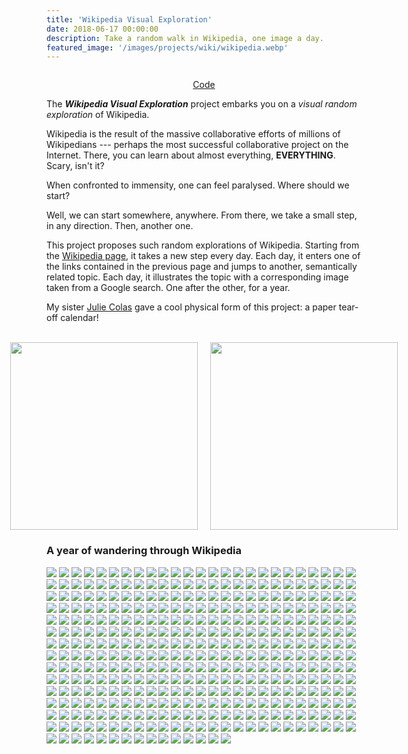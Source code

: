 ```yaml
---
title: 'Wikipedia Visual Exploration'
date: 2018-06-17 00:00:00
description: Take a random walk in Wikipedia, one image a day.
featured_image: '/images/projects/wiki/wikipedia.webp'
---
```


<img class="image" src="/images/projects/wiki/wikipedia.webp" alt=""/>
<p class="legend">
<i></i></p>

<center>
<a href="https://github.com/ccolas/wiki-calendar" target="_blank" rel="noopener noreferrer" class="btn">Code</a>
</center>

The _**Wikipedia Visual Exploration**_ project embarks you on a _visual random exploration_ of Wikipedia. 

Wikipedia is the result of the massive collaborative efforts of millions of Wikipedians --- perhaps the most successful collaborative project on the Internet. There, you can learn about almost everything, **EVERYTHING**. Scary, isn't it?

When confronted to immensity, one can feel paralysed. Where should we start?

Well, we can start somewhere, anywhere. From there, we take a small step, in any direction. Then, another one. 

This project proposes such random explorations of Wikipedia. Starting from the <a href="https://en.wikipedia.org/wiki/Wikipedia" target="_blank" rel="noopener noreferrer">Wikipedia page</a>, it takes a new step every day. Each day, it enters one of the links contained in the previous page and jumps to another, semantically related topic. Each day, it illustrates the topic with a corresponding image taken from a Google search. One after the other, for a year.

My sister <a href="https://julieecolas.com/">Julie Colas</a> gave a cool physical form of this project: a paper tear-off calendar!

<br>

<div style="display: flex; justify-content: center; align-items: center; gap: 20px; margin-bottom: 1em;">
  <img class="image" src="/images/projects/wiki/P1060463.webp" style="height: 300px; width: auto;"/>
  <img class="image" src="/images/projects/wiki/P1060465.webp   " style="height: 300px; width: auto;"/>
</div>

### A year of wandering through Wikipedia

<div class="gallery" data-columns="3">
	<img src="/images/projects/wiki/calendar/Day_0.webp">
	<img src="/images/projects/wiki/calendar/Day_1.webp">
	<img src="/images/projects/wiki/calendar/Day_2.webp">
	<img src="/images/projects/wiki/calendar/Day_3.webp">
	<img src="/images/projects/wiki/calendar/Day_4.webp">
	<img src="/images/projects/wiki/calendar/Day_5.webp">
	<img src="/images/projects/wiki/calendar/Day_6.webp">
	<img src="/images/projects/wiki/calendar/Day_7.webp">
	<img src="/images/projects/wiki/calendar/Day_8.webp">
	<img src="/images/projects/wiki/calendar/Day_9.webp">
	<img src="/images/projects/wiki/calendar/Day_10.webp">
	<img src="/images/projects/wiki/calendar/Day_11.webp">
	<img src="/images/projects/wiki/calendar/Day_12.webp">
	<img src="/images/projects/wiki/calendar/Day_13.webp">
	<img src="/images/projects/wiki/calendar/Day_14.webp">
	<img src="/images/projects/wiki/calendar/Day_15.webp">
	<img src="/images/projects/wiki/calendar/Day_16.webp">
	<img src="/images/projects/wiki/calendar/Day_17.webp">
	<img src="/images/projects/wiki/calendar/Day_18.webp">
	<img src="/images/projects/wiki/calendar/Day_19.webp">
	<img src="/images/projects/wiki/calendar/Day_20.webp">
	<img src="/images/projects/wiki/calendar/Day_21.webp">
	<img src="/images/projects/wiki/calendar/Day_22.webp">
	<img src="/images/projects/wiki/calendar/Day_23.webp">
	<img src="/images/projects/wiki/calendar/Day_24.webp">
	<img src="/images/projects/wiki/calendar/Day_25.webp">
	<img src="/images/projects/wiki/calendar/Day_26.webp">
	<img src="/images/projects/wiki/calendar/Day_27.webp">
	<img src="/images/projects/wiki/calendar/Day_28.webp">
	<img src="/images/projects/wiki/calendar/Day_29.webp">
	<img src="/images/projects/wiki/calendar/Day_30.webp">
	<img src="/images/projects/wiki/calendar/Day_31.webp">
	<img src="/images/projects/wiki/calendar/Day_32.webp">
	<img src="/images/projects/wiki/calendar/Day_33.webp">
	<img src="/images/projects/wiki/calendar/Day_34.webp">
	<img src="/images/projects/wiki/calendar/Day_35.webp">
	<img src="/images/projects/wiki/calendar/Day_36.webp">
	<img src="/images/projects/wiki/calendar/Day_37.webp">
	<img src="/images/projects/wiki/calendar/Day_38.webp">
	<img src="/images/projects/wiki/calendar/Day_39.webp">
	<img src="/images/projects/wiki/calendar/Day_40.webp">
	<img src="/images/projects/wiki/calendar/Day_41.webp">
	<img src="/images/projects/wiki/calendar/Day_42.webp">
	<img src="/images/projects/wiki/calendar/Day_43.webp">
	<img src="/images/projects/wiki/calendar/Day_44.webp">
	<img src="/images/projects/wiki/calendar/Day_45.webp">
	<img src="/images/projects/wiki/calendar/Day_46.webp">
	<img src="/images/projects/wiki/calendar/Day_47.webp">
	<img src="/images/projects/wiki/calendar/Day_48.webp">
	<img src="/images/projects/wiki/calendar/Day_49.webp">
	<img src="/images/projects/wiki/calendar/Day_50.webp">
	<img src="/images/projects/wiki/calendar/Day_51.webp">
	<img src="/images/projects/wiki/calendar/Day_52.webp">
	<img src="/images/projects/wiki/calendar/Day_53.webp">
	<img src="/images/projects/wiki/calendar/Day_54.webp">
	<img src="/images/projects/wiki/calendar/Day_55.webp">
	<img src="/images/projects/wiki/calendar/Day_56.webp">
	<img src="/images/projects/wiki/calendar/Day_57.webp">
	<img src="/images/projects/wiki/calendar/Day_58.webp">
	<img src="/images/projects/wiki/calendar/Day_59.webp">
	<img src="/images/projects/wiki/calendar/Day_60.webp">
	<img src="/images/projects/wiki/calendar/Day_61.webp">
	<img src="/images/projects/wiki/calendar/Day_62.webp">
	<img src="/images/projects/wiki/calendar/Day_63.webp">
	<img src="/images/projects/wiki/calendar/Day_64.webp">
	<img src="/images/projects/wiki/calendar/Day_65.webp">
	<img src="/images/projects/wiki/calendar/Day_66.webp">
	<img src="/images/projects/wiki/calendar/Day_67.webp">
	<img src="/images/projects/wiki/calendar/Day_68.webp">
	<img src="/images/projects/wiki/calendar/Day_69.webp">
	<img src="/images/projects/wiki/calendar/Day_70.webp">
	<img src="/images/projects/wiki/calendar/Day_71.webp">
	<img src="/images/projects/wiki/calendar/Day_72.webp">
	<img src="/images/projects/wiki/calendar/Day_73.webp">
	<img src="/images/projects/wiki/calendar/Day_74.webp">
	<img src="/images/projects/wiki/calendar/Day_75.webp">
	<img src="/images/projects/wiki/calendar/Day_76.webp">
	<img src="/images/projects/wiki/calendar/Day_77.webp">
	<img src="/images/projects/wiki/calendar/Day_78.webp">
	<img src="/images/projects/wiki/calendar/Day_79.webp">
	<img src="/images/projects/wiki/calendar/Day_80.webp">
	<img src="/images/projects/wiki/calendar/Day_81.webp">
	<img src="/images/projects/wiki/calendar/Day_82.webp">
	<img src="/images/projects/wiki/calendar/Day_83.webp">
	<img src="/images/projects/wiki/calendar/Day_84.webp">
	<img src="/images/projects/wiki/calendar/Day_85.webp">
	<img src="/images/projects/wiki/calendar/Day_86.webp">
	<img src="/images/projects/wiki/calendar/Day_87.webp">
	<img src="/images/projects/wiki/calendar/Day_88.webp">
	<img src="/images/projects/wiki/calendar/Day_89.webp">
	<img src="/images/projects/wiki/calendar/Day_90.webp">
	<img src="/images/projects/wiki/calendar/Day_91.webp">
	<img src="/images/projects/wiki/calendar/Day_92.webp">
	<img src="/images/projects/wiki/calendar/Day_93.webp">
	<img src="/images/projects/wiki/calendar/Day_94.webp">
	<img src="/images/projects/wiki/calendar/Day_95.webp">
	<img src="/images/projects/wiki/calendar/Day_96.webp">
	<img src="/images/projects/wiki/calendar/Day_97.webp">
	<img src="/images/projects/wiki/calendar/Day_98.webp">
	<img src="/images/projects/wiki/calendar/Day_99.webp">
	<img src="/images/projects/wiki/calendar/Day_100.webp">
	<img src="/images/projects/wiki/calendar/Day_101.webp">
	<img src="/images/projects/wiki/calendar/Day_102.webp">
	<img src="/images/projects/wiki/calendar/Day_103.webp">
	<img src="/images/projects/wiki/calendar/Day_104.webp">
	<img src="/images/projects/wiki/calendar/Day_105.webp">
	<img src="/images/projects/wiki/calendar/Day_106.webp">
	<img src="/images/projects/wiki/calendar/Day_107.webp">
	<img src="/images/projects/wiki/calendar/Day_108.webp">
	<img src="/images/projects/wiki/calendar/Day_109.webp">
	<img src="/images/projects/wiki/calendar/Day_110.webp">
	<img src="/images/projects/wiki/calendar/Day_111.webp">
	<img src="/images/projects/wiki/calendar/Day_112.webp">
	<img src="/images/projects/wiki/calendar/Day_113.webp">
	<img src="/images/projects/wiki/calendar/Day_114.webp">
	<img src="/images/projects/wiki/calendar/Day_115.webp">
	<img src="/images/projects/wiki/calendar/Day_116.webp">
	<img src="/images/projects/wiki/calendar/Day_117.webp">
	<img src="/images/projects/wiki/calendar/Day_118.webp">
	<img src="/images/projects/wiki/calendar/Day_119.webp">
	<img src="/images/projects/wiki/calendar/Day_120.webp">
	<img src="/images/projects/wiki/calendar/Day_121.webp">
	<img src="/images/projects/wiki/calendar/Day_122.webp">
	<img src="/images/projects/wiki/calendar/Day_123.webp">
	<img src="/images/projects/wiki/calendar/Day_124.webp">
	<img src="/images/projects/wiki/calendar/Day_125.webp">
	<img src="/images/projects/wiki/calendar/Day_126.webp">
	<img src="/images/projects/wiki/calendar/Day_127.webp">
	<img src="/images/projects/wiki/calendar/Day_128.webp">
	<img src="/images/projects/wiki/calendar/Day_129.webp">
	<img src="/images/projects/wiki/calendar/Day_130.webp">
	<img src="/images/projects/wiki/calendar/Day_131.webp">
	<img src="/images/projects/wiki/calendar/Day_132.webp">
	<img src="/images/projects/wiki/calendar/Day_133.webp">
	<img src="/images/projects/wiki/calendar/Day_134.webp">
	<img src="/images/projects/wiki/calendar/Day_135.webp">
	<img src="/images/projects/wiki/calendar/Day_136.webp">
	<img src="/images/projects/wiki/calendar/Day_137.webp">
	<img src="/images/projects/wiki/calendar/Day_138.webp">
	<img src="/images/projects/wiki/calendar/Day_139.webp">
	<img src="/images/projects/wiki/calendar/Day_140.webp">
	<img src="/images/projects/wiki/calendar/Day_141.webp">
	<img src="/images/projects/wiki/calendar/Day_142.webp">
	<img src="/images/projects/wiki/calendar/Day_143.webp">
	<img src="/images/projects/wiki/calendar/Day_144.webp">
	<img src="/images/projects/wiki/calendar/Day_145.webp">
	<img src="/images/projects/wiki/calendar/Day_146.webp">
	<img src="/images/projects/wiki/calendar/Day_147.webp">
	<img src="/images/projects/wiki/calendar/Day_148.webp">
	<img src="/images/projects/wiki/calendar/Day_149.webp">
	<img src="/images/projects/wiki/calendar/Day_150.webp">
	<img src="/images/projects/wiki/calendar/Day_151.webp">
	<img src="/images/projects/wiki/calendar/Day_152.webp">
	<img src="/images/projects/wiki/calendar/Day_153.webp">
	<img src="/images/projects/wiki/calendar/Day_154.webp">
	<img src="/images/projects/wiki/calendar/Day_155.webp">
	<img src="/images/projects/wiki/calendar/Day_156.webp">
	<img src="/images/projects/wiki/calendar/Day_157.webp">
	<img src="/images/projects/wiki/calendar/Day_158.webp">
	<img src="/images/projects/wiki/calendar/Day_159.webp">
	<img src="/images/projects/wiki/calendar/Day_160.webp">
	<img src="/images/projects/wiki/calendar/Day_161.webp">
	<img src="/images/projects/wiki/calendar/Day_162.webp">
	<img src="/images/projects/wiki/calendar/Day_163.webp">
	<img src="/images/projects/wiki/calendar/Day_164.webp">
	<img src="/images/projects/wiki/calendar/Day_165.webp">
	<img src="/images/projects/wiki/calendar/Day_166.webp">
	<img src="/images/projects/wiki/calendar/Day_167.webp">
	<img src="/images/projects/wiki/calendar/Day_168.webp">
	<img src="/images/projects/wiki/calendar/Day_169.webp">
	<img src="/images/projects/wiki/calendar/Day_170.webp">
	<img src="/images/projects/wiki/calendar/Day_171.webp">
	<img src="/images/projects/wiki/calendar/Day_172.webp">
	<img src="/images/projects/wiki/calendar/Day_173.webp">
	<img src="/images/projects/wiki/calendar/Day_174.webp">
	<img src="/images/projects/wiki/calendar/Day_175.webp">
	<img src="/images/projects/wiki/calendar/Day_176.webp">
	<img src="/images/projects/wiki/calendar/Day_177.webp">
	<img src="/images/projects/wiki/calendar/Day_178.webp">
	<img src="/images/projects/wiki/calendar/Day_179.webp">
	<img src="/images/projects/wiki/calendar/Day_180.webp">
	<img src="/images/projects/wiki/calendar/Day_181.webp">
	<img src="/images/projects/wiki/calendar/Day_182.webp">
	<img src="/images/projects/wiki/calendar/Day_183.webp">
	<img src="/images/projects/wiki/calendar/Day_184.webp">
	<img src="/images/projects/wiki/calendar/Day_185.webp">
	<img src="/images/projects/wiki/calendar/Day_186.webp">
	<img src="/images/projects/wiki/calendar/Day_187.webp">
	<img src="/images/projects/wiki/calendar/Day_188.webp">
	<img src="/images/projects/wiki/calendar/Day_189.webp">
	<img src="/images/projects/wiki/calendar/Day_190.webp">
	<img src="/images/projects/wiki/calendar/Day_191.webp">
	<img src="/images/projects/wiki/calendar/Day_192.webp">
	<img src="/images/projects/wiki/calendar/Day_193.webp">
	<img src="/images/projects/wiki/calendar/Day_194.webp">
	<img src="/images/projects/wiki/calendar/Day_195.webp">
	<img src="/images/projects/wiki/calendar/Day_196.webp">
	<img src="/images/projects/wiki/calendar/Day_197.webp">
	<img src="/images/projects/wiki/calendar/Day_198.webp">
	<img src="/images/projects/wiki/calendar/Day_199.webp">
	<img src="/images/projects/wiki/calendar/Day_200.webp">
	<img src="/images/projects/wiki/calendar/Day_201.webp">
	<img src="/images/projects/wiki/calendar/Day_202.webp">
	<img src="/images/projects/wiki/calendar/Day_203.webp">
	<img src="/images/projects/wiki/calendar/Day_204.webp">
	<img src="/images/projects/wiki/calendar/Day_205.webp">
	<img src="/images/projects/wiki/calendar/Day_206.webp">
	<img src="/images/projects/wiki/calendar/Day_207.webp">
	<img src="/images/projects/wiki/calendar/Day_208.webp">
	<img src="/images/projects/wiki/calendar/Day_209.webp">
	<img src="/images/projects/wiki/calendar/Day_210.webp">
	<img src="/images/projects/wiki/calendar/Day_211.webp">
	<img src="/images/projects/wiki/calendar/Day_212.webp">
	<img src="/images/projects/wiki/calendar/Day_213.webp">
	<img src="/images/projects/wiki/calendar/Day_214.webp">
	<img src="/images/projects/wiki/calendar/Day_215.webp">
	<img src="/images/projects/wiki/calendar/Day_216.webp">
	<img src="/images/projects/wiki/calendar/Day_217.webp">
	<img src="/images/projects/wiki/calendar/Day_218.webp">
	<img src="/images/projects/wiki/calendar/Day_219.webp">
	<img src="/images/projects/wiki/calendar/Day_220.webp">
	<img src="/images/projects/wiki/calendar/Day_221.webp">
	<img src="/images/projects/wiki/calendar/Day_222.webp">
	<img src="/images/projects/wiki/calendar/Day_223.webp">
	<img src="/images/projects/wiki/calendar/Day_224.webp">
	<img src="/images/projects/wiki/calendar/Day_225.webp">
	<img src="/images/projects/wiki/calendar/Day_226.webp">
	<img src="/images/projects/wiki/calendar/Day_227.webp">
	<img src="/images/projects/wiki/calendar/Day_228.webp">
	<img src="/images/projects/wiki/calendar/Day_229.webp">
	<img src="/images/projects/wiki/calendar/Day_230.webp">
	<img src="/images/projects/wiki/calendar/Day_231.webp">
	<img src="/images/projects/wiki/calendar/Day_232.webp">
	<img src="/images/projects/wiki/calendar/Day_233.webp">
	<img src="/images/projects/wiki/calendar/Day_234.webp">
	<img src="/images/projects/wiki/calendar/Day_235.webp">
	<img src="/images/projects/wiki/calendar/Day_236.webp">
	<img src="/images/projects/wiki/calendar/Day_237.webp">
	<img src="/images/projects/wiki/calendar/Day_238.webp">
	<img src="/images/projects/wiki/calendar/Day_239.webp">
	<img src="/images/projects/wiki/calendar/Day_240.webp">
	<img src="/images/projects/wiki/calendar/Day_241.webp">
	<img src="/images/projects/wiki/calendar/Day_242.webp">
	<img src="/images/projects/wiki/calendar/Day_243.webp">
	<img src="/images/projects/wiki/calendar/Day_244.webp">
	<img src="/images/projects/wiki/calendar/Day_245.webp">
	<img src="/images/projects/wiki/calendar/Day_246.webp">
	<img src="/images/projects/wiki/calendar/Day_247.webp">
	<img src="/images/projects/wiki/calendar/Day_248.webp">
	<img src="/images/projects/wiki/calendar/Day_249.webp">
	<img src="/images/projects/wiki/calendar/Day_250.webp">
	<img src="/images/projects/wiki/calendar/Day_251.webp">
	<img src="/images/projects/wiki/calendar/Day_252.webp">
	<img src="/images/projects/wiki/calendar/Day_253.webp">
	<img src="/images/projects/wiki/calendar/Day_254.webp">
	<img src="/images/projects/wiki/calendar/Day_255.webp">
	<img src="/images/projects/wiki/calendar/Day_256.webp">
	<img src="/images/projects/wiki/calendar/Day_257.webp">
	<img src="/images/projects/wiki/calendar/Day_258.webp">
	<img src="/images/projects/wiki/calendar/Day_259.webp">
	<img src="/images/projects/wiki/calendar/Day_260.webp">
	<img src="/images/projects/wiki/calendar/Day_261.webp">
	<img src="/images/projects/wiki/calendar/Day_262.webp">
	<img src="/images/projects/wiki/calendar/Day_263.webp">
	<img src="/images/projects/wiki/calendar/Day_264.webp">
	<img src="/images/projects/wiki/calendar/Day_265.webp">
	<img src="/images/projects/wiki/calendar/Day_266.webp">
	<img src="/images/projects/wiki/calendar/Day_267.webp">
	<img src="/images/projects/wiki/calendar/Day_268.webp">
	<img src="/images/projects/wiki/calendar/Day_269.webp">
	<img src="/images/projects/wiki/calendar/Day_270.webp">
	<img src="/images/projects/wiki/calendar/Day_271.webp">
	<img src="/images/projects/wiki/calendar/Day_272.webp">
	<img src="/images/projects/wiki/calendar/Day_273.webp">
	<img src="/images/projects/wiki/calendar/Day_274.webp">
	<img src="/images/projects/wiki/calendar/Day_275.webp">
	<img src="/images/projects/wiki/calendar/Day_276.webp">
	<img src="/images/projects/wiki/calendar/Day_277.webp">
	<img src="/images/projects/wiki/calendar/Day_278.webp">
	<img src="/images/projects/wiki/calendar/Day_279.webp">
	<img src="/images/projects/wiki/calendar/Day_280.webp">
	<img src="/images/projects/wiki/calendar/Day_281.webp">
	<img src="/images/projects/wiki/calendar/Day_282.webp">
	<img src="/images/projects/wiki/calendar/Day_283.webp">
	<img src="/images/projects/wiki/calendar/Day_284.webp">
	<img src="/images/projects/wiki/calendar/Day_285.webp">
	<img src="/images/projects/wiki/calendar/Day_286.webp">
	<img src="/images/projects/wiki/calendar/Day_287.webp">
	<img src="/images/projects/wiki/calendar/Day_288.webp">
	<img src="/images/projects/wiki/calendar/Day_289.webp">
	<img src="/images/projects/wiki/calendar/Day_290.webp">
	<img src="/images/projects/wiki/calendar/Day_291.webp">
	<img src="/images/projects/wiki/calendar/Day_292.webp">
	<img src="/images/projects/wiki/calendar/Day_293.webp">
	<img src="/images/projects/wiki/calendar/Day_294.webp">
	<img src="/images/projects/wiki/calendar/Day_295.webp">
	<img src="/images/projects/wiki/calendar/Day_296.webp">
	<img src="/images/projects/wiki/calendar/Day_297.webp">
	<img src="/images/projects/wiki/calendar/Day_298.webp">
	<img src="/images/projects/wiki/calendar/Day_299.webp">
	<img src="/images/projects/wiki/calendar/Day_300.webp">
	<img src="/images/projects/wiki/calendar/Day_301.webp">
	<img src="/images/projects/wiki/calendar/Day_302.webp">
	<img src="/images/projects/wiki/calendar/Day_303.webp">
	<img src="/images/projects/wiki/calendar/Day_304.webp">
	<img src="/images/projects/wiki/calendar/Day_305.webp">
	<img src="/images/projects/wiki/calendar/Day_306.webp">
	<img src="/images/projects/wiki/calendar/Day_307.webp">
	<img src="/images/projects/wiki/calendar/Day_308.webp">
	<img src="/images/projects/wiki/calendar/Day_309.webp">
	<img src="/images/projects/wiki/calendar/Day_310.webp">
	<img src="/images/projects/wiki/calendar/Day_311.webp">
	<img src="/images/projects/wiki/calendar/Day_312.webp">
	<img src="/images/projects/wiki/calendar/Day_313.webp">
	<img src="/images/projects/wiki/calendar/Day_314.webp">
	<img src="/images/projects/wiki/calendar/Day_315.webp">
	<img src="/images/projects/wiki/calendar/Day_316.webp">
	<img src="/images/projects/wiki/calendar/Day_317.webp">
	<img src="/images/projects/wiki/calendar/Day_318.webp">
	<img src="/images/projects/wiki/calendar/Day_319.webp">
	<img src="/images/projects/wiki/calendar/Day_320.webp">
	<img src="/images/projects/wiki/calendar/Day_321.webp">
	<img src="/images/projects/wiki/calendar/Day_322.webp">
	<img src="/images/projects/wiki/calendar/Day_323.webp">
	<img src="/images/projects/wiki/calendar/Day_324.webp">
	<img src="/images/projects/wiki/calendar/Day_325.webp">
	<img src="/images/projects/wiki/calendar/Day_326.webp">
	<img src="/images/projects/wiki/calendar/Day_327.webp">
	<img src="/images/projects/wiki/calendar/Day_328.webp">
	<img src="/images/projects/wiki/calendar/Day_329.webp">
	<img src="/images/projects/wiki/calendar/Day_330.webp">
	<img src="/images/projects/wiki/calendar/Day_331.webp">
	<img src="/images/projects/wiki/calendar/Day_332.webp">
	<img src="/images/projects/wiki/calendar/Day_333.webp">
	<img src="/images/projects/wiki/calendar/Day_334.webp">
	<img src="/images/projects/wiki/calendar/Day_335.webp">
	<img src="/images/projects/wiki/calendar/Day_336.webp">
	<img src="/images/projects/wiki/calendar/Day_337.webp">
	<img src="/images/projects/wiki/calendar/Day_338.webp">
	<img src="/images/projects/wiki/calendar/Day_339.webp">
	<img src="/images/projects/wiki/calendar/Day_340.webp">
	<img src="/images/projects/wiki/calendar/Day_341.webp">
	<img src="/images/projects/wiki/calendar/Day_342.webp">
	<img src="/images/projects/wiki/calendar/Day_343.webp">
	<img src="/images/projects/wiki/calendar/Day_344.webp">
	<img src="/images/projects/wiki/calendar/Day_345.webp">
	<img src="/images/projects/wiki/calendar/Day_346.webp">
	<img src="/images/projects/wiki/calendar/Day_347.webp">
	<img src="/images/projects/wiki/calendar/Day_348.webp">
	<img src="/images/projects/wiki/calendar/Day_349.webp">
	<img src="/images/projects/wiki/calendar/Day_350.webp">
	<img src="/images/projects/wiki/calendar/Day_351.webp">
	<img src="/images/projects/wiki/calendar/Day_352.webp">
	<img src="/images/projects/wiki/calendar/Day_353.webp">
	<img src="/images/projects/wiki/calendar/Day_354.webp">
	<img src="/images/projects/wiki/calendar/Day_355.webp">
	<img src="/images/projects/wiki/calendar/Day_356.webp">
	<img src="/images/projects/wiki/calendar/Day_357.webp">
	<img src="/images/projects/wiki/calendar/Day_358.webp">
	<img src="/images/projects/wiki/calendar/Day_359.webp">
	<img src="/images/projects/wiki/calendar/Day_360.webp">
	<img src="/images/projects/wiki/calendar/Day_361.webp">
	<img src="/images/projects/wiki/calendar/Day_362.webp">
	<img src="/images/projects/wiki/calendar/Day_363.webp">
	<img src="/images/projects/wiki/calendar/Day_364.webp">
</div>


